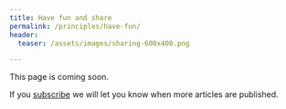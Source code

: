 ```yaml
---
title: Have fun and share
permalink: /principles/have-fun/
header:
  teaser: /assets/images/sharing-600x400.png

---
```

This page is coming soon.

If you [subscribe](/subscribe/) we will let you know when more articles are published.
